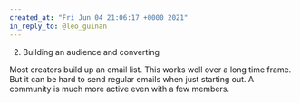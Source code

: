 ```yaml
---
created_at: "Fri Jun 04 21:06:17 +0000 2021"
in_reply_to: @leo_guinan
---
```


2. Building an audience and converting

Most creators build up an email list. This works well over a long time frame. But it can be hard to send regular emails when just starting out. A community is much more active even with a few members.